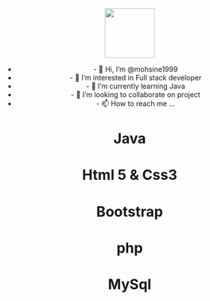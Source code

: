 <html>
<head>
  <div id="header" align="center">
  <img src="https://media.giphy.com/media/M9gbBd9nbDrOTu1Mqx/giphy.gif" width="100"/>
</div>
</head>
<body>
<center>
<ul>
<li>- 👋 Hi, I’m @mohsine1999</li>
<li>- 👀 I’m interested in Full stack developer </li>
<li>- 🌱 I’m currently learning Java </li>
<li>- 💞️ I’m looking to collaborate on project</li>
<li>- 📫 How to reach me ...</li>
</ul>
<h1> Java </h1>
<h1> Html 5 & Css3 </h1>
<h1> Bootstrap </h1>
<h1> php </h1>
<h1> MySql </h1>
</center>
</body>
</html>
